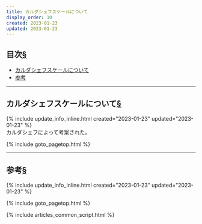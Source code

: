 ```yaml
---
title: カルダシェフスケールについて
display_order: 10
created: 2023-01-23
updated: 2023-01-23
---
```


## <a name="index">目次</a><a class="heading-anchor-permalink" href="#目次">§</a>

<ul id="index_ul">
<li><a href="#カルダシェフスケールについて">カルダシェフスケールについて</a></li>
<li><a href="#参考">参考</a></li>
</ul>

* * *
## <a name="カルダシェフスケールについて">カルダシェフスケールについて</a><a class="heading-anchor-permalink" href="#カルダシェフスケールについて">§</a>
<div class="chapter-updated">{% include update_info_inline.html created="2023-01-23" updated="2023-01-23" %}</div>
カルダシェフによって考案された。

{% include goto_pagetop.html %}

* * *
## <a name="参考">参考</a><a class="heading-anchor-permalink" href="#参考">§</a>
<div class="chapter-updated">{% include update_info_inline.html created="2023-01-23" updated="2023-01-23" %}</div>

{% include goto_pagetop.html %}

{% include articles_common_script.html %}
